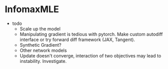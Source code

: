 # InfomaxMLE

- todo
  - Scale up the model
  - Manipulating gradient is tedious with pytorch. Make custom autodiff interface or try forward diff framework (JAX, Tangent).
  - Synthetic Gradient?
  - Other network models
  - Update doesn't converge, interaction of two objectives may lead to instability. Investigate.
